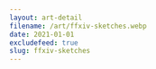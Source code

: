 ```yaml
---
layout: art-detail
filename: /art/ffxiv-sketches.webp
date: 2021-01-01
excludefeed: true
slug: ffxiv-sketches
---
```

